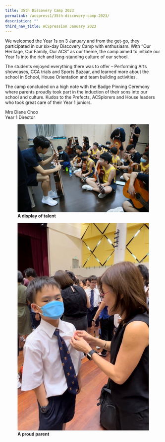 ```yaml
---
title: 35th Discovery Camp 2023
permalink: /acspress1/35th-discovery-camp-2023/
description: ""
third_nav_title: ACSpression January 2023
---
```


We welcomed the Year 1s on 3 January and from the get-go, they participated in our six-day Discovery Camp with enthusiasm. With “Our Heritage, Our Family, Our ACS” as our theme, the camp aimed to initiate our Year 1s into the rich and long-standing culture of our school.

The students enjoyed everything there was to offer – Performing Arts showcases, CCA trials and Sports Bazaar, and learned more about the school in School, House Orientation and team building activities.

The camp concluded on a high note with the Badge Pinning Ceremony where parents proudly took part in the induction of their sons into our school and culture. Kudos to the Prefects, ACSplorers and House leaders who took great care of their Year 1 juniors.

Mrs Diane Choo  <br>
Year 1 Director


<figure>
<img src="/images/Picture25.jpg">
<figcaption> <strong>A display of talent</strong> </figcaption>
</figure>

<figure>
<img src="/images/Picture26.jpg">
<figcaption> <strong> A proud parent</strong> </figcaption>
</figure>

